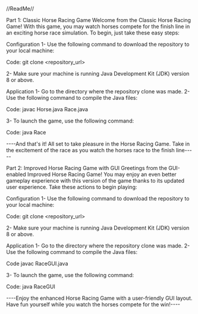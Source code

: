 //ReadMe//


Part 1: Classic Horse Racing Game
Welcome from the Classic Horse Racing Game! With this game, you may watch horses compete for the finish line in an exciting horse race simulation. To begin, just take these easy steps:

Configuration
1- Use the following command to download the repository to your local machine:
 
Code: git clone <repository_url>

2- Make sure your machine is running Java Development Kit (JDK) version 8 or above.

Application
1- Go to the directory where the repository clone was made.
2- Use the following command to compile the Java files:

Code: javac Horse.java Race.java

3- To launch the game, use the following command:

Code: java Race 

----And that's it! All set to take pleasure in the Horse Racing Game. Take in the excitement of the race as you watch the horses race to the finish line-----



Part 2: Improved Horse Racing Game with GUI
Greetings from the GUI-enabled Improved Horse Racing Game! You may enjoy an even better gameplay experience with this version of the game thanks to its updated user experience. Take these actions to begin playing:

Configuration
1- Use the following command to download the repository to your local machine:
 
Code: git clone <repository_url>

2- Make sure your machine is running Java Development Kit (JDK) version 8 or above.

Application
1- Go to the directory where the repository clone was made.
2- Use the following command to compile the Java files:

Code javac RaceGUI.java

3- To launch the game, use the following command:

Code: java RaceGUI

----Enjoy the enhanced Horse Racing Game with a user-friendly GUI layout. Have fun yourself while you watch the horses compete for the win!----

